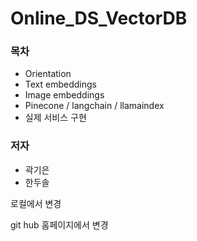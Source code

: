 # Online_DS_VectorDB

### 목차
- Orientation
- Text embeddings
- Image embeddings
- Pinecone / langchain / llamaindex
- 실제 서비스 구현

### 저자
- 곽기은
- 한두솔

로컬에서 변경


git hub 홈페이지에서 변경
